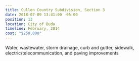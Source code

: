 ```yaml
---
title: Cullen Country Subdivision, Section 3
date: 2018-07-09 13:41:00 -05:00
position: 13
location: City of Buda
timeline: February, 2014
cost: "$250,000"
---
```


Water, wastewater, storm drainage, curb and gutter, sidewalk, electric/telecommunication, and paving improvements